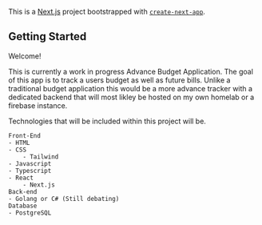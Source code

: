 This is a [Next.js](https://nextjs.org/) project bootstrapped with [`create-next-app`](https://github.com/vercel/next.js/tree/canary/packages/create-next-app).

## Getting Started

Welcome!

This is currently a work in progress Advance Budget Application. The goal of this app is to track a users budget as well as future bills. Unlike a traditional budget application this would be a more advance tracker with a dedicated backend that will most likley be hosted on my own homelab or a firebase instance.

Technologies that will be included within this project will be.
```
Front-End
- HTML
- CSS
    - Tailwind
- Javascript
- Typescript
- React
    - Next.js
Back-end
- Golang or C# (Still debating)
Database
- PostgreSQL
```
